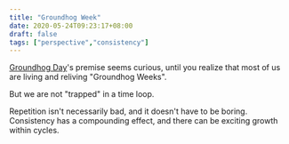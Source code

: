 ```yaml
---
title: "Groundhog Week"
date: 2020-05-24T09:23:17+08:00
draft: false
tags: ["perspective","consistency"]
---
```

[Groundhog Day](https://en.wikipedia.org/wiki/Groundhog_Day_(film))'s premise seems curious, until you realize that most of us are living and reliving "Groundhog Weeks".

But we are not "trapped" in a time loop.

Repetition isn't necessarily bad, and it doesn't have to be boring. Consistency has a compounding effect, and there can be exciting growth within cycles.


